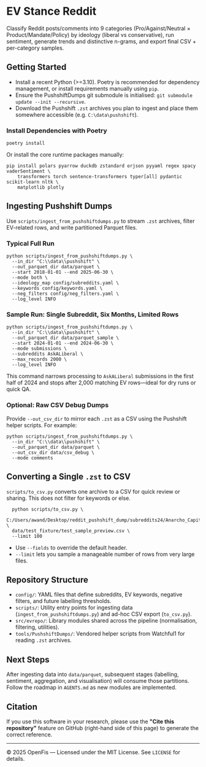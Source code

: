﻿# EV Stance Reddit

Classify Reddit posts/comments into 9 categories (Pro/Against/Neutral × Product/Mandate/Policy) by ideology (liberal vs conservative), run sentiment, generate trends and distinctive n-grams, and export final CSV + per-category samples.

## Getting Started
- Install a recent Python (>=3.10). Poetry is recommended for dependency management, or install requirements manually using `pip`.
- Ensure the PushshiftDumps git submodule is initialised: `git submodule update --init --recursive`.
- Download the Pushshift `.zst` archives you plan to ingest and place them somewhere accessible (e.g. `C:\data\pushshift`).

### Install Dependencies with Poetry
```
poetry install
```

Or install the core runtime packages manually:
```
pip install polars pyarrow duckdb zstandard orjson pyyaml regex spacy vaderSentiment \
    transformers torch sentence-transformers typer[all] pydantic scikit-learn nltk \
    matplotlib plotly
```

## Ingesting Pushshift Dumps
Use `scripts/ingest_from_pushshiftdumps.py` to stream `.zst` archives, filter EV-related rows, and write partitioned Parquet files.

### Typical Full Run
```
python scripts/ingest_from_pushshiftdumps.py \
  --in_dir "C:\\data\\pushshift" \
  --out_parquet_dir data/parquet \
  --start 2018-01-01 --end 2025-06-30 \
  --mode both \
  --ideology_map config/subreddits.yaml \
  --keywords config/keywords.yaml \
  --neg_filters config/neg_filters.yaml \
  --log_level INFO
```

### Sample Run: Single Subreddit, Six Months, Limited Rows
```
python scripts/ingest_from_pushshiftdumps.py \
  --in_dir "C:\\data\\pushshift" \
  --out_parquet_dir data/parquet_sample \
  --start 2024-01-01 --end 2024-06-30 \
  --mode submissions \
  --subreddits AskALiberal \
  --max_records 2000 \
  --log_level INFO
```
This command narrows processing to `AskALiberal` submissions in the first half of 2024 and stops after 2,000 matching EV rows—ideal for dry runs or quick QA.

### Optional: Raw CSV Debug Dumps
Provide `--out_csv_dir` to mirror each `.zst` as a CSV using the Pushshift helper scripts. For example:
```
python scripts/ingest_from_pushshiftdumps.py \
  --in_dir "C:\\data\\pushshift" \
  --out_parquet_dir data/parquet \
  --out_csv_dir data/csv_debug \
  --mode comments
```

## Converting a Single `.zst` to CSV
`scripts/to_csv.py` converts one archive to a CSV for quick review or sharing. This does not filter for keywords or else.
```
  python scripts/to_csv.py \
  C:/Users/awand/Desktop/reddit_pushshift_dump/subreddits24/Anarcho_Capitalism_comments.zst \
  data/test_fixture/test_sample_preview.csv \
  --limit 100
```
- Use `--fields` to override the default header.
- `--limit` lets you sample a manageable number of rows from very large files.

## Repository Structure
- `config/`: YAML files that define subreddits, EV keywords, negative filters, and future labelling thresholds.
- `scripts/`: Utility entry points for ingesting data (`ingest_from_pushshiftdumps.py`) and ad-hoc CSV export (`to_csv.py`).
- `src/evrepo/`: Library modules shared across the pipeline (normalisation, filtering, utilities).
- `tools/PushshiftDumps/`: Vendored helper scripts from Watchful1 for reading `.zst` archives.

## Next Steps
After ingesting data into `data/parquet`, subsequent stages (labelling, sentiment, aggregation, and visualisation) will consume those partitions. Follow the roadmap in `AGENTS.md` as new modules are implemented.

## Citation
If you use this software in your research, please use the **"Cite this repository"** feature on GitHub (right-hand side of this page) to generate the correct reference.

---

© 2025 OpenFis — Licensed under the MIT License. See `LICENSE` for details.
